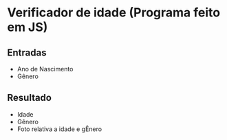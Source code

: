 # Verificador de idade (Programa feito em JS)

## Entradas
* Ano de Nascimento
* Gênero

## Resultado 

* Idade
* Gênero
* Foto relativa a idade e gÊnero
